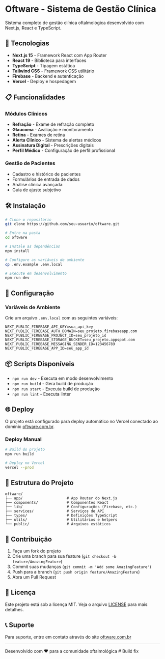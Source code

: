 # Oftware - Sistema de Gestão Clínica

Sistema completo de gestão clínica oftalmológica desenvolvido com Next.js, React e TypeScript.

## 🚀 Tecnologias

- **Next.js 15** - Framework React com App Router
- **React 19** - Biblioteca para interfaces
- **TypeScript** - Tipagem estática
- **Tailwind CSS** - Framework CSS utilitário
- **Firebase** - Backend e autenticação
- **Vercel** - Deploy e hospedagem

## 📋 Funcionalidades

### Módulos Clínicos
- **Refração** - Exame de refração completo
- **Glaucoma** - Avaliação e monitoramento
- **Retina** - Exames de retina
- **Alerta Clínico** - Sistema de alertas médicos
- **Assinatura Digital** - Prescrições digitais
- **Perfil Médico** - Configuração de perfil profissional

### Gestão de Pacientes
- Cadastro e histórico de pacientes
- Formulários de entrada de dados
- Análise clínica avançada
- Guia de ajuste subjetivo

## 🛠️ Instalação

```bash
# Clone o repositório
git clone https://github.com/seu-usuario/oftware.git

# Entre na pasta
cd oftware

# Instale as dependências
npm install

# Configure as variáveis de ambiente
cp .env.example .env.local

# Execute em desenvolvimento
npm run dev
```

## 🔧 Configuração

### Variáveis de Ambiente

Crie um arquivo `.env.local` com as seguintes variáveis:

```env
NEXT_PUBLIC_FIREBASE_API_KEY=sua_api_key
NEXT_PUBLIC_FIREBASE_AUTH_DOMAIN=seu_projeto.firebaseapp.com
NEXT_PUBLIC_FIREBASE_PROJECT_ID=seu_projeto_id
NEXT_PUBLIC_FIREBASE_STORAGE_BUCKET=seu_projeto.appspot.com
NEXT_PUBLIC_FIREBASE_MESSAGING_SENDER_ID=123456789
NEXT_PUBLIC_FIREBASE_APP_ID=seu_app_id
```

## 📦 Scripts Disponíveis

- `npm run dev` - Executa em modo desenvolvimento
- `npm run build` - Gera build de produção
- `npm run start` - Executa build de produção
- `npm run lint` - Executa linter

## 🌐 Deploy

O projeto está configurado para deploy automático no Vercel conectado ao domínio [oftware.com.br](https://oftware.com.br).

### Deploy Manual

```bash
# Build do projeto
npm run build

# Deploy no Vercel
vercel --prod
```

## 📁 Estrutura do Projeto

```
oftware/
├── app/                    # App Router do Next.js
├── components/             # Componentes React
├── lib/                    # Configurações (Firebase, etc.)
├── services/               # Serviços de API
├── types/                  # Definições TypeScript
├── utils/                  # Utilitários e helpers
└── public/                 # Arquivos estáticos
```

## 🤝 Contribuição

1. Faça um fork do projeto
2. Crie uma branch para sua feature (`git checkout -b feature/AmazingFeature`)
3. Commit suas mudanças (`git commit -m 'Add some AmazingFeature'`)
4. Push para a branch (`git push origin feature/AmazingFeature`)
5. Abra um Pull Request

## 📄 Licença

Este projeto está sob a licença MIT. Veja o arquivo [LICENSE](LICENSE) para mais detalhes.

## 📞 Suporte

Para suporte, entre em contato através do site [oftware.com.br](https://oftware.com.br)

---

Desenvolvido com ❤️ para a comunidade oftalmológica #   B u i l d   f i x  
 